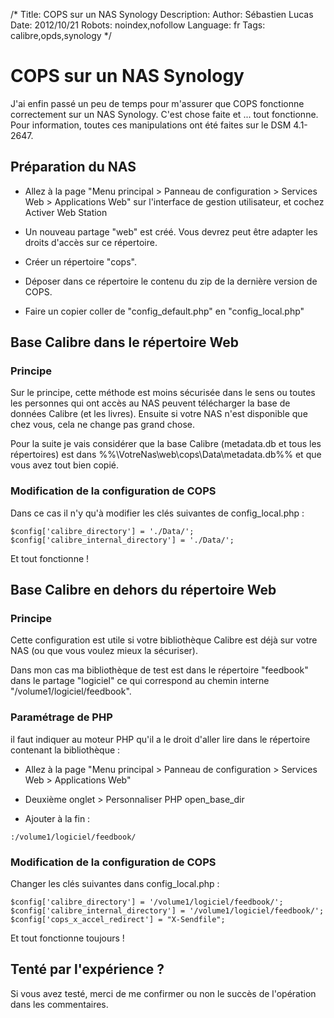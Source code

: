 /*
Title: COPS sur un NAS Synology
Description: 
Author: Sébastien Lucas
Date: 2012/10/21
Robots: noindex,nofollow
Language: fr
Tags: calibre,opds,synology
*/
# COPS sur un NAS Synology

J'ai enfin passé un peu de temps pour m'assurer que COPS fonctionne correctement sur un NAS Synology. C'est chose faite et ... tout fonctionne. Pour information, toutes ces manipulations ont été faites sur le DSM 4.1-2647.

## Préparation du NAS

*	Allez à la page "Menu principal > Panneau de configuration > Services Web > Applications Web" sur l'interface de gestion utilisateur, et cochez Activer Web Station

*	Un nouveau partage "web" est créé. Vous devrez peut être adapter les droits d'accès sur ce répertoire.

*	Créer un répertoire "cops".

*	Déposer dans ce répertoire le contenu du zip de la dernière version de COPS.

*	Faire un copier coller de "config_default.php" en "config_local.php"

## Base Calibre dans le répertoire Web

### Principe
Sur le principe, cette méthode est moins sécurisée dans le sens ou toutes les personnes qui ont accès au NAS peuvent télécharger la base de données Calibre (et les livres). Ensuite si votre NAS n'est disponible que chez vous, cela ne change pas grand chose.

Pour la suite je vais considérer que la base Calibre (metadata.db et tous les répertoires) est dans %%\\VotreNas\web\cops\Data\metadata.db%% et que vous avez tout bien copié.
### Modification de la configuration de COPS

Dans ce cas il n'y qu'à modifier les clés suivantes de config_local.php :
```
$config['calibre_directory'] = './Data/';
$config['calibre_internal_directory'] = './Data/';
```

Et tout fonctionne !
## Base Calibre en dehors du répertoire Web

### Principe
Cette configuration est utile si votre bibliothèque Calibre est déjà sur votre NAS (ou que vous voulez mieux la sécuriser).

Dans mon cas ma bibliothèque de test est dans le répertoire "feedbook" dans le partage "logiciel" ce qui correspond au chemin interne "/volume1/logiciel/feedbook".
### Paramétrage de PHP

il faut indiquer au moteur PHP qu'il a le droit d'aller lire dans le répertoire contenant la bibliothèque :

*	Allez à la page "Menu principal > Panneau de configuration > Services Web > Applications Web"

*	Deuxième onglet > Personnaliser PHP open_base_dir 

*	Ajouter à la fin :
```
:/volume1/logiciel/feedbook/
```
### Modification de la configuration de COPS

Changer les clés suivantes dans config_local.php :
```
$config['calibre_directory'] = '/volume1/logiciel/feedbook/';
$config['calibre_internal_directory'] = '/volume1/logiciel/feedbook/'; 
$config['cops_x_accel_redirect'] = "X-Sendfile";
```

Et tout fonctionne toujours !
## Tenté par l'expérience ?

Si vous avez testé, merci de me confirmer ou non le succès de l'opération dans les commentaires.

